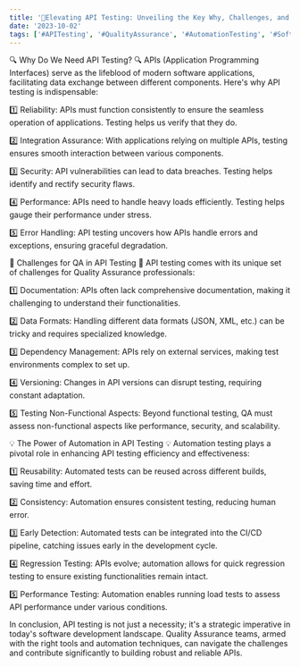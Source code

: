 ```yaml
---
title: '🚀Elevating API Testing: Unveiling the Key Why, Challenges, and the Power of Automation!🌐'
date: '2023-10-02'
tags: ['#APITesting', '#QualityAssurance', '#AutomationTesting', '#SoftwareDevelopment', '#QA', '#SoftwareTesting']
---
```


🔍 Why Do We Need API Testing? 🔍
APIs (Application Programming Interfaces) serve as the lifeblood of modern software applications, facilitating data exchange between different components. Here's why API testing is indispensable:

1️⃣ Reliability: APIs must function consistently to ensure the seamless operation of applications. Testing helps us verify that they do.

2️⃣ Integration Assurance: With applications relying on multiple APIs, testing ensures smooth interaction between various components.

3️⃣ Security: API vulnerabilities can lead to data breaches. Testing helps identify and rectify security flaws.

4️⃣ Performance: APIs need to handle heavy loads efficiently. Testing helps gauge their performance under stress.

5️⃣ Error Handling: API testing uncovers how APIs handle errors and exceptions, ensuring graceful degradation.

🤔 Challenges for QA in API Testing 🤔
API testing comes with its unique set of challenges for Quality Assurance professionals:

1️⃣ Documentation: APIs often lack comprehensive documentation, making it challenging to understand their functionalities.

2️⃣ Data Formats: Handling different data formats (JSON, XML, etc.) can be tricky and requires specialized knowledge.

3️⃣ Dependency Management: APIs rely on external services, making test environments complex to set up.

4️⃣ Versioning: Changes in API versions can disrupt testing, requiring constant adaptation.

5️⃣ Testing Non-Functional Aspects: Beyond functional testing, QA must assess non-functional aspects like performance, security, and scalability.

💡 The Power of Automation in API Testing 💡
Automation testing plays a pivotal role in enhancing API testing efficiency and effectiveness:

1️⃣ Reusability: Automated tests can be reused across different builds, saving time and effort.

2️⃣ Consistency: Automation ensures consistent testing, reducing human error.

3️⃣ Early Detection: Automated tests can be integrated into the CI/CD pipeline, catching issues early in the development cycle.

4️⃣ Regression Testing: APIs evolve; automation allows for quick regression testing to ensure existing functionalities remain intact.

5️⃣ Performance Testing: Automation enables running load tests to assess API performance under various conditions.

In conclusion, API testing is not just a necessity; it's a strategic imperative in today's software development landscape. Quality Assurance teams, armed with the right tools and automation techniques, can navigate the challenges and contribute significantly to building robust and reliable APIs.
